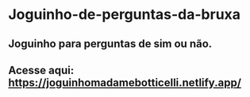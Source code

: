 # Joguinho-de-perguntas-da-bruxa
## Joguinho para perguntas de sim ou não.
## Acesse aqui: https://joguinhomadamebotticelli.netlify.app/
